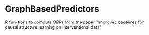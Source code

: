 # GraphBasedPredictors
R functions to compute GBPs from the paper "Improved baselines for causal structure learning on interventional data"
